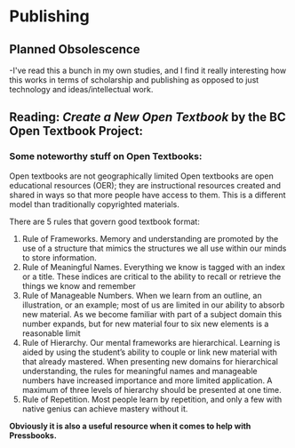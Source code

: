 # Publishing 

## Planned Obsolescence
-I've read this a bunch in my own studies, and I find it really interesting how this works in terms of scholarship and publishing as opposed to just technology and ideas/intellectual work. 

## Reading: *Create a New Open Textbook* by the BC Open Textbook Project:
### Some noteworthy stuff on Open Textbooks:
Open textbooks are not geographically limited
Open textbooks are open educational resources (OER); they are instructional resources created and shared in ways so that more people have access to them. This is a different model than traditionally copyrighted materials.

There are 5 rules that govern good textbook format:
1. Rule of Frameworks. 
Memory and understanding are promoted by the use of a structure that mimics the structures we all use within our minds to store information.
2. Rule of Meaningful Names.
Everything we know is tagged with an index or a title. These indices are critical to the ability to recall or retrieve the things we know and remember
3. Rule of Manageable Numbers.
When we learn from an outline, an illustration, or an example; most of us are limited in our ability to absorb new material. As we become familiar with part of a subject domain this number expands, but for new material four to six new elements is a reasonable limit
4. Rule of Hierarchy.
Our mental frameworks are hierarchical. Learning is aided by using the student’s ability to couple or link new material with that already mastered. When presenting new domains for hierarchical understanding, the rules for meaningful names and manageable numbers have increased importance and more limited application. A maximum of three levels of hierarchy should be presented at one time.
5. Rule of Repetition.
Most people learn by repetition, and only a few with native genius can achieve mastery without it. 

**Obviously it is also a useful resource when it comes to help with Pressbooks.**

